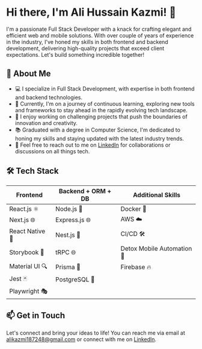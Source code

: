 <!-- Header -->

# Hi there, I'm Ali Hussain Kazmi! 👋

I'm a passionate Full Stack Developer with a knack for crafting elegant and efficient web and mobile solutions. With over couple of years of experience in the industry, I've honed my skills in both frontend and backend development, delivering high-quality projects that exceed client expectations. Let's build something incredible together!

## 🚀 About Me

- 💻 I specialize in Full Stack Development, with expertise in both frontend and backend technologies.
- 🌱 Currently, I'm on a journey of continuous learning, exploring new tools and frameworks to stay ahead in the rapidly evolving tech landscape.
- 🔭 I enjoy working on challenging projects that push the boundaries of innovation and creativity.
- 📚 Graduated with a degree in Computer Science, I'm dedicated to honing my skills and staying updated with the latest industry trends.
- 💬 Feel free to reach out to me on [LinkedIn](https://www.linkedin.com/in/ali-hussain-kazmi-a62411227/) for collaborations or discussions on all things tech.

## 🛠️ Tech Stack

| Frontend             | Backend + ORM + DB             | Additional Skills           |
|----------------------|---------------------|------------------------------|
| React.js ⚛️          | Node.js 🚀          | Docker 🐳                    |
| Next.js 🌐           | Express.js 🌐       | AWS ☁️                      |
| React Native 📱      | Nest.js 🐤          | CI/CD 🛠️                    |
| Storybook 📖         | tRPC 🌐            | Detox Mobile Automation 📱 |
| Material UI 🔍       | Prisma 🎨          | Firebase 🔥                 |
| Jest 🃏             | PostgreSQL 🐘      |                              |
| Playwright 🎭       |                    |                              |




## 📫 Get in Touch

Let's connect and bring your ideas to life! You can reach me via email at alikazmi187248@gmail.com or connect with me on [LinkedIn](https://www.linkedin.com/in/ali-hussain-kazmi-a62411227/).
